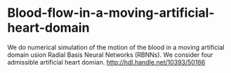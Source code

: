 # Blood-flow-in-a-moving-artificial-heart-domain

We do numerical simulation of the motion of the blood in a moving artificial domain usion Radial Basis Neural Networks (RBNNs). 
We consider four admissible artificial heart domian.
http://hdl.handle.net/10393/50166
